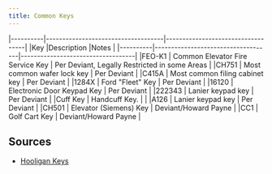 ```yaml
---
title: Common Keys
---
```


<!-- Deviant = Brian Rea -->

|----------|------------------------------------|-----------------------------------|
|Key       |Description                         |Notes                              |
|----------|------------------------------------|-----------------------------------|
|FEO-K1    | Common Elevator Fire Service Key   | Per Deviant, Legally Restricted in some Areas |
|CH751     | Most common wafer lock key         | Per Deviant |
|C415A     | Most common filing cabinet key      | Per Deviant |
|1284X     | Ford "Fleet" Key                   | Per Deviant |
|16120     | Electronic Door Keypad Key         | Per Deviant |
|222343    | Lanier keypad key                  | Per Deviant |
|Cuff Key  | Handcuff Key.                      | |
|A126      | Lanier keypad key                  | Per Deviant |
|CH501     | Elevator (Siemens) Key             | Deviant/Howard Payne |
|CC1       | Golf Cart Key                      | Deviant/Howard Payne |


## Sources

- [Hooligan Keys](https://www.hooligankeys.com/shop/)
